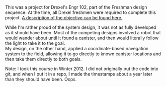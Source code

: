 This was a project for Drexel's Engr 102, part of the Freshman design 
sequence.  At the time, all Drexel freshmen were required to complete 
this project.  [A description of the objective can be found here.](http://core.coe.drexel.edu/ay1213/sites/default/files/ENGR102_robot_overview_0.pdf)

While I'm rather proud of the system design, it was not as fully 
developed as it should have been.  Most of the competing designs
involved a robot that would wander about until it found a canister,
and then would literally follow the light to take it to the goal.  
My design, on the other hand, applied a coordinate-based navegation 
system to the field, allowing it to go directly to known canister 
locations and then take them directly to both goals. 


Note: I took this course in Winter 2012.  I did not originally put the
code into git, and when I put it in a repo, I made the timestamps about 
a year later than they should have been.  Oops. 